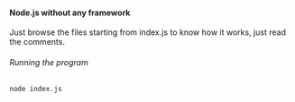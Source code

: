 #### Node.js without any framework

Just browse the files starting from index.js to know how it works, just read the comments.

###### Running the program

`node index.js`

